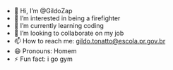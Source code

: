 - 👋 Hi, I’m @GildoZap
- 👀 I’m interested in being a firefighter
- 🌱 I’m currently learning coding
- 💞️ I’m looking to collaborate on my job
- 📫 How to reach me: gildo.tonatto@escola.pr.gov.br
- 😄 Pronouns: Homem
- ⚡ Fun fact: i go gym

<!---
GildoZap/GildoZap is a ✨ special ✨ repository because its `README.md` (this file) appears on your GitHub profile.
You can click the Preview link to take a look at your changes.
--->
